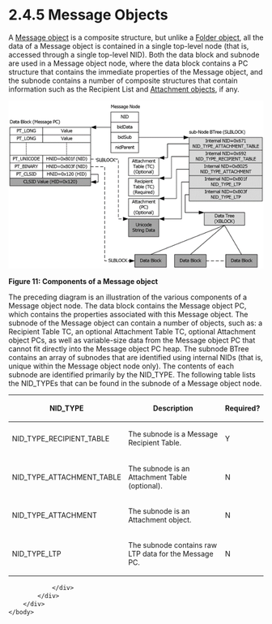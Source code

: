 <html dir="LTR" xmlns:mshelp="http://msdn.microsoft.com/mshelp" xmlns:ddue="http://ddue.schemas.microsoft.com/authoring/2003/5" xmlns:xlink="http://www.w3.org/1999/xlink" xmlns:tool="http://www.microsoft.com/tooltip">
    <head>
        <meta http-equiv="Content-Type" content="text/html; CHARSET=utf-8"></meta>
        <meta name="save" content="history"></meta>
        <title>2.4.5 Message Objects</title>
        <xml>
            <mshelp:toctitle title="2.4.5 Message Objects"></mshelp:toctitle>
            <mshelp:rltitle title="[MS-PST]: Message Objects"></mshelp:rltitle>
            <mshelp:keyword index="A" term="1042af37-aaa4-4edc-bffd-90a1ede24188"></mshelp:keyword>
            <mshelp:attr name="DCSext.ContentType" value="open specification"></mshelp:attr>
            <mshelp:attr name="AssetID" value="1042af37-aaa4-4edc-bffd-90a1ede24188"></mshelp:attr>
            <mshelp:attr name="TopicType" value="kbRef"></mshelp:attr>
            <mshelp:attr name="DCSext.Title" value="[MS-PST]: Message Objects" />
        </xml>
    </head>
    <body>
        <div id="header">
            <h1 class="heading">2.4.5 Message Objects</h1>
        </div>
        <div id="mainSection">
            <div id="mainBody">
                <div id="allHistory" class="saveHistory"></div>
                <div id="sectionSection0" class="section" name="collapseableSection">
                    

<p>A <a href="08220cc9-69b1-4072-a2e7-2a0ff201d505.htm#gt_b6c15d0c-d992-421d-ba96-99d3b63894cf">Message
object</a> is a composite structure, but unlike a <a href="08220cc9-69b1-4072-a2e7-2a0ff201d505.htm#gt_0682daa7-c1b8-419b-8a32-6048833d0b72">Folder object</a>, all the data
of a Message object is contained in a single top-level node (that is, accessed
through a single top-level NID). Both the data block and subnode are used in a
Message object node, where the data block contains a PC structure that contains
the immediate properties of the Message object, and the subnode contains a
number of composite structures that contain information such as the Recipient
List and <a href="08220cc9-69b1-4072-a2e7-2a0ff201d505.htm#gt_6ab4cacc-0e1a-4843-b9e5-4f1fee5a695a">Attachment objects</a>,
if any.</p>

<p><img id="MS-PST_pict8f8feadf-2f36-47e9-8248-a0cb6e130de9.png" src="MS-PST_files/image011.png" alt="Components of a Message object" title="Components of a Message object"></p>

<p><b>Figure 11: Components of a Message object</b></p>

<p>The preceding diagram is an illustration of the various
components of a Message object node. The data block contains the Message object
PC, which contains the properties associated with this Message object. The
subnode of the Message object can contain a number of objects, such as: a
Recipient Table TC, an optional Attachment Table TC, optional Attachment object
PCs, as well as variable-size data from the Message object PC that cannot fit
directly into the Message object PC heap. The subnode BTree contains an array
of subnodes that are identified using internal NIDs (that is, unique within the
Message object node only). The contents of each subnode are identified primarily
by the NID_TYPE. The following table lists the NID_TYPEs that can be found in
the subnode of a Message object node.</p>

<table>
 <thead>
  <tr>
   <th>
   <p>NID_TYPE</p>
   </th>
   <th>
   <p>Description</p>
   </th>
   <th>
   <p>Required?</p>
   </th>
  </tr>
 </thead>
 <tr>
  <td>
  <p>NID_TYPE_RECIPIENT_TABLE</p>
  </td>
  <td>
  <p>The
  subnode is a Message Recipient Table.</p>
  </td>
  <td>
  <p>Y</p>
  </td>
 </tr>
 <tr>
  <td>
  <p>NID_TYPE_ATTACHMENT_TABLE</p>
  </td>
  <td>
  <p>The
  subnode is an Attachment Table (optional).</p>
  </td>
  <td>
  <p>N</p>
  </td>
 </tr>
 <tr>
  <td>
  <p>NID_TYPE_ATTACHMENT</p>
  </td>
  <td>
  <p>The
  subnode is an Attachment object.</p>
  </td>
  <td>
  <p>N</p>
  </td>
 </tr>
 <tr>
  <td>
  <p>NID_TYPE_LTP</p>
  </td>
  <td>
  <p>The
  subnode contains raw LTP data for the Message PC.</p>
  </td>
  <td>
  <p>N</p>
  </td>
 </tr>
</table>

<p> </p>


                </div>
            </div>
        </div>
    </body>
</html>